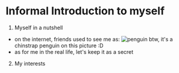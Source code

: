 # Informal Introduction to myself

1. Myself in a nutshell

- on the internet, friends used to see me as:
  ![penguin](/img/1.jpg)
  btw, it's a chinstrap penguin on this picture :D
- as for me in the real life, let's keep it as a secret

2. My interests
